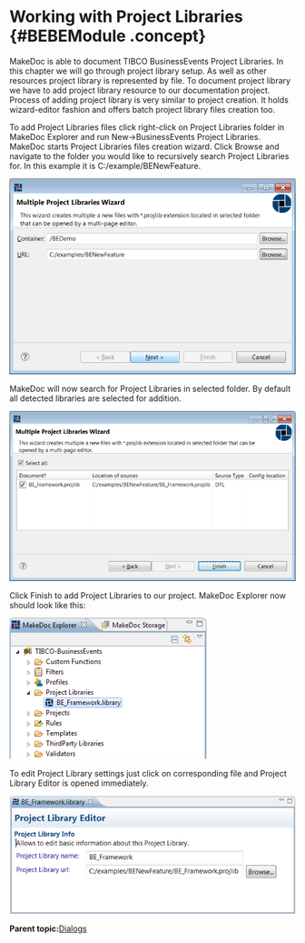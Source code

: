 # Working with Project Libraries {#BEBEModule .concept}

MakeDoc is able to document TIBCO BusinessEvents Project Libraries. In this chapter we will go through project library setup. As well as other resources project library is represented by file. To document project library we have to add project library resource to our documentation project. Process of adding project library is very similar to project creation. It holds wizard-editor fashion and offers batch project library files creation too.

To add Project Libraries files click right-click on Project Libraries folder in MakeDoc Explorer and run New-\>BusinessEvents Project Libraries. MakeDoc starts Project Libraries files creation wizard. Click Browse and navigate to the folder you would like to recursively search Project Libraries for. In this example it is C:/example/BENewFeature.

![Adding multiple Project Libraries in one step](img/createBEProjectLibraryWiz.png "New multiple Business Events Project Libraries Wizard")

MakeDoc will now search for Project Libraries in selected folder. By default all detected libraries are selected for addition.

![Adding multiple Project Libraries in one step - search results](img/createBEProjectLibraryWiz2.png "Add multiple Business Events Project Libraries Wizard - result page")

Click Finish to add Project Libraries to our project. MakeDoc Explorer now should look like this:

![MakeDoc Explorer - added libraries](img/projectLibraryMDExplorer.png "MakeDoc Explorer - added libraries")

To edit Project Library settings just click on corresponding file and Project Library Editor is opened immediately.

![Project Libraries file editor](img/projectLibraryEditor.png "Project Libraries file editor")

**Parent topic:**[Dialogs](../../../../modules/bebe/setup/dialogs/dialogs.md)

